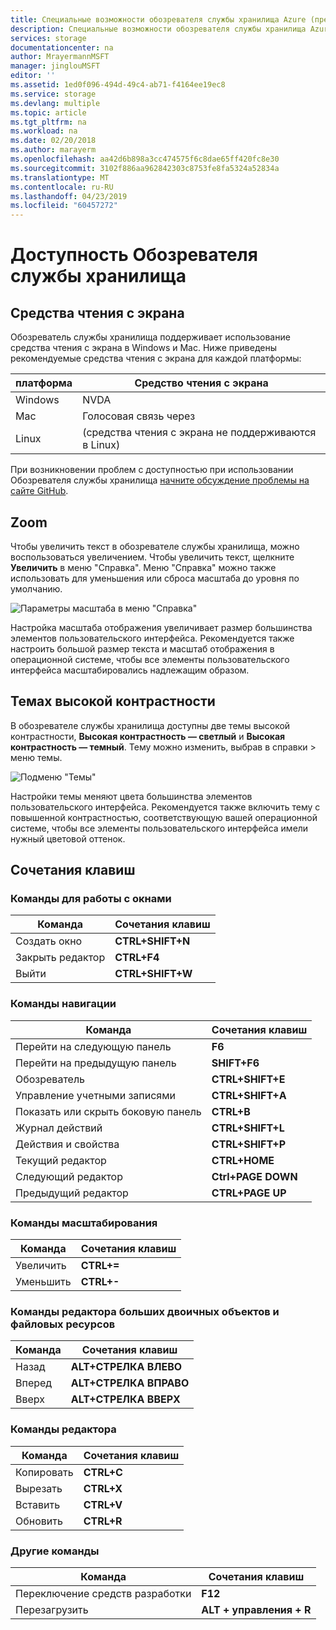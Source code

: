 ```yaml
---
title: Специальные возможности обозревателя службы хранилища Azure (предварительная версия) | Документация Майкрософт
description: Специальные возможности обозревателя службы хранилища Azure (предварительная версия).
services: storage
documentationcenter: na
author: MrayermannMSFT
manager: jinglouMSFT
editor: ''
ms.assetid: 1ed0f096-494d-49c4-ab71-f4164ee19ec8
ms.service: storage
ms.devlang: multiple
ms.topic: article
ms.tgt_pltfrm: na
ms.workload: na
ms.date: 02/20/2018
ms.author: marayerm
ms.openlocfilehash: aa42d6b898a3cc474575f6c8dae65ff420fc8e30
ms.sourcegitcommit: 3102f886aa962842303c8753fe8fa5324a52834a
ms.translationtype: MT
ms.contentlocale: ru-RU
ms.lasthandoff: 04/23/2019
ms.locfileid: "60457272"
---
```

# <a name="storage-explorer-accessibility"></a>Доступность Обозревателя службы хранилища

## <a name="screen-readers"></a>Средства чтения с экрана

Обозреватель службы хранилища поддерживает использование средства чтения с экрана в Windows и Mac. Ниже приведены рекомендуемые средства чтения с экрана для каждой платформы:

платформа | Средство чтения с экрана
---------|--------------
 Windows  | NVDA
Mac      | Голосовая связь через
Linux    | (средства чтения с экрана не поддерживаются в Linux)

При возникновении проблем с доступностью при использовании Обозревателя службы хранилища [начните обсуждение проблемы на сайте GitHub](https://github.com/Microsoft/AzureStorageExplorer/issues).

## <a name="zoom"></a>Zoom

Чтобы увеличить текст в обозревателе службы хранилища, можно воспользоваться увеличением. Чтобы увеличить текст, щелкните **Увеличить** в меню "Справка". Меню "Справка" можно также использовать для уменьшения или сброса масштаба до уровня по умолчанию.

![Параметры масштаба в меню "Справка"][0]

Настройка масштаба отображения увеличивает размер большинства элементов пользовательского интерфейса. Рекомендуется также настроить большой размер текста и масштаб отображения в операционной системе, чтобы все элементы пользовательского интерфейса масштабировались надлежащим образом.

## <a name="high-contrast-themes"></a>Темах высокой контрастности

В обозревателе службы хранилища доступны две темы высокой контрастности, **Высокая контрастность — светлый** и **Высокая контрастность — темный**. Тему можно изменить, выбрав в справки > меню темы.

![Подменю "Темы"][1]

Настройки темы меняют цвета большинства элементов пользовательского интерфейса. Рекомендуется также включить тему с повышенной контрастностью, соответствующую вашей операционной системе, чтобы все элементы пользовательского интерфейса имели нужный цветовой оттенок.

## <a name="shortcut-keys"></a>Сочетания клавиш

### <a name="window-commands"></a>Команды для работы с окнами

Команда       | Сочетания клавиш
--------------|--------------------
Создать окно    | **CTRL+SHIFT+N**
Закрыть редактор  | **CTRL+F4**
Выйти          | **CTRL+SHIFT+W**

### <a name="navigation-commands"></a>Команды навигации

Команда                | Сочетания клавиш
-----------------------|----------------------
Перейти на следующую панель       | **F6**
Перейти на предыдущую панель   | **SHIFT+F6**
Обозреватель               | **CTRL+SHIFT+E**
Управление учетными записями     | **CTRL+SHIFT+А**
Показать или скрыть боковую панель        | **CTRL+B**
Журнал действий           | **CTRL+SHIFT+L**
Действия и свойства | **CTRL+SHIFT+P**
Текущий редактор         | **CTRL+HOME**
Следующий редактор            | **Ctrl+PAGE DOWN**
Предыдущий редактор        | **CTRL+PAGE UP**

### <a name="zoom-commands"></a>Команды масштабирования

Команда  | Сочетания клавиш
---------|------------------
Увеличить  | **CTRL+=**
Уменьшить | **CTRL+-**

### <a name="blob-and-file-share-editor-commands"></a>Команды редактора больших двоичных объектов и файловых ресурсов

Команда | Сочетания клавиш
--------|--------------------
Назад    | **ALT+СТРЕЛКА ВЛЕВО**
Вперед | **ALT+СТРЕЛКА ВПРАВО**
Вверх      | **ALT+СТРЕЛКА ВВЕРХ**

### <a name="editor-commands"></a>Команды редактора

Команда | Сочетания клавиш
--------|------------------
Копировать    | **CTRL+C**
Вырезать     | **CTRL+X**
Вставить   | **CTRL+V**
Обновить  | **CTRL+R**

### <a name="other-commands"></a>Другие команды

Команда                | Сочетания клавиш
-----------------------|------------------
Переключение средств разработки | **F12**
Перезагрузить                 | **ALT + управления + R**

[0]: ./media/vs-azure-tools-storage-explorer-accessibility/Zoom.png
[1]: ./media/vs-azure-tools-storage-explorer-accessibility/HighContrast.png
